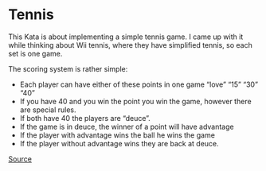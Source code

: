 # Tennis

This Kata is about implementing a simple tennis game. I came up with it while thinking about Wii tennis, where they have simplified tennis, so each set is one game.

The scoring system is rather simple:

- Each player can have either of these points in one game “love” “15” “30” “40”
- If you have 40 and you win the point you win the game, however there are special rules.
- If both have 40 the players are “deuce”.
- If the game is in deuce, the winner of a point will have advantage
- If the player with advantage wins the ball he wins the game
- If the player without advantage wins they are back at deuce.

[Source](https://codingdojo.org/kata/Tennis/)

